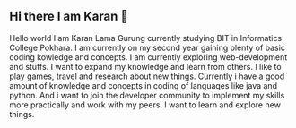 ## Hi there I am Karan 👋

<!--
**User-karan/User-karan** is a ✨ _special_ ✨ repository because its `README.md` (this file) appears on your GitHub profile.

Here are some ideas to get you started:

- 🔭 I’m currently working on ...
- 🌱 I’m currently learning ...
- 👯 I’m looking to collaborate on ...
- 🤔 I’m looking for help with ...
- 💬 Ask me about ...
- 📫 How to reach me: ...
- 😄 Pronouns: ...
- ⚡ Fun fact: ...
-->
 Hello world I am Karan Lama Gurung currently studying BIT in Informatics College Pokhara. I am currently on my second year gaining plenty of basic coding kowledge and concepts. I am currently exploring web-development and stuffs.
I want to expand my knowledge and learn from others. 
I like to play games, travel and research about new things. 
Currently i have a good amount of knowledge and concepts in coding of languages like java and python.
And i want to join the developer community to implement my skills more practically and work with my peers. 
I want to learn and explore new things.
